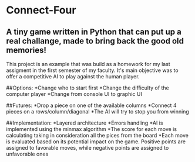 # Connect-Four


## A tiny game written in Python that can put up a real challange, made to bring back the good old memories!

This project is an example that was build as a homework for my last assigment in the first semester of my faculty. It's main objective was to offer a competitive AI to play against the human player.

##Options:
*Change who to start first
*Change the difficulty of the computer player
*Change from console UI to graphic UI

##Futures:
*Drop a piece on one of the available columns
*Connect 4 pieces on a rows/column/diagonal
*The AI will try to stop you from winning

##Implementation:
*Layered architecture
*Errors handling
*AI is implemented using the minmax algorithm
*The score for each move is calculating taking in consideration all the pices from the board
*Each move is evaluated based on its potential impact on the game. Positive points are assigned to favorable moves, while negative points are assigned to unfavorable ones

